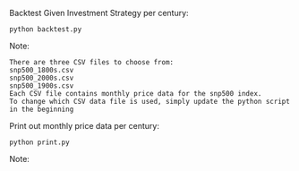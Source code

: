 Backtest Given Investment Strategy per century:

```python backtest.py```

Note:

``` This python script is configured to read a predefined CSV file from the data directory.
There are three CSV files to choose from:
snp500_1800s.csv
snp500_2000s.csv
snp500_1900s.csv
Each CSV file contains monthly price data for the snp500 index.
To change which CSV data file is used, simply update the python script in the beginning
```


Print out monthly price data per century:

```python print.py```

Note:

```This operation will print SNP500 monthly price action data on a per century basis.
```
